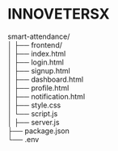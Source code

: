 # INNOVETERSX

smart-attendance/
<br>
│
├── frontend/
<br>
│   ├── index.html
<br>
│   ├── login.html
<br>
│   ├── signup.html
<br>
│   ├── dashboard.html
<br>
│   ├── profile.html
<br>
│   ├── notification.html
<br>
│   ├── style.css
<br>
│   └── script.js
<br>
│
├── server.js
<br>
├── package.json
<br>
└── .env
